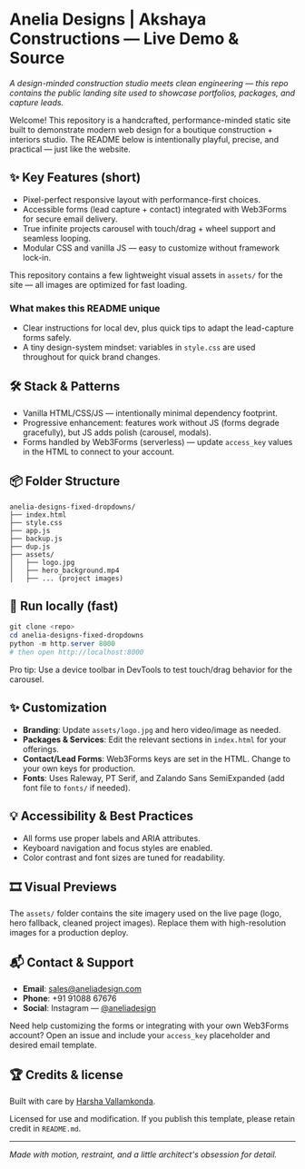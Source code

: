 # Anelia Designs | Akshaya Constructions — Live Demo & Source

_A design-minded construction studio meets clean engineering — this repo contains the public landing site used to showcase portfolios, packages, and capture leads._

Welcome! This repository is a handcrafted, performance-minded static site built to demonstrate modern web design for a boutique construction + interiors studio. The README below is intentionally playful, precise, and practical — just like the website.

## ✨ Key Features (short)

- Pixel-perfect responsive layout with performance-first choices.
- Accessible forms (lead capture + contact) integrated with Web3Forms for secure email delivery.
- True infinite projects carousel with touch/drag + wheel support and seamless looping.
- Modular CSS and vanilla JS — easy to customize without framework lock-in.

This repository contains a few lightweight visual assets in `assets/` for the site — all images are optimized for fast loading.

### What makes this README unique

- Clear instructions for local dev, plus quick tips to adapt the lead-capture forms safely.
- A tiny design-system mindset: variables in `style.css` are used throughout for quick brand changes.

## 🛠 Stack & Patterns

- Vanilla HTML/CSS/JS — intentionally minimal dependency footprint.
- Progressive enhancement: features work without JS (forms degrade gracefully), but JS adds polish (carousel, modals).
- Forms handled by Web3Forms (serverless) — update `access_key` values in the HTML to connect to your account.

## 📦 Folder Structure

```
anelia-designs-fixed-dropdowns/
├── index.html
├── style.css
├── app.js
├── backup.js
├── dup.js
├── assets/
│   ├── logo.jpg
│   ├── hero_background.mp4
│   ├── ... (project images)
```

## 🧪 Run locally (fast)

```powershell
git clone <repo>
cd anelia-designs-fixed-dropdowns
python -m http.server 8000
# then open http://localhost:8000
```

Pro tip: Use a device toolbar in DevTools to test touch/drag behavior for the carousel.

## ✨ Customization

- **Branding**: Update `assets/logo.jpg` and hero video/image as needed.
- **Packages & Services**: Edit the relevant sections in `index.html` for your offerings.
- **Contact/Lead Forms**: Web3Forms keys are set in the HTML. Change to your own keys for production.
- **Fonts**: Uses Raleway, PT Serif, and Zalando Sans SemiExpanded (add font file to `fonts/` if needed).

## 💡 Accessibility & Best Practices

- All forms use proper labels and ARIA attributes.
- Keyboard navigation and focus styles are enabled.
- Color contrast and font sizes are tuned for readability.

## 🎞️ Visual Previews

The `assets/` folder contains the site imagery used on the live page (logo, hero fallback, cleaned project images). Replace them with high-resolution images for a production deploy.

## 📬 Contact & Support

- **Email**: sales@aneliadesign.com
- **Phone**: +91 91088 67676
- **Social**: Instagram — [@aneliadesign](https://www.instagram.com/aneliadesign)

Need help customizing the forms or integrating with your own Web3Forms account? Open an issue and include your `access_key` placeholder and desired email template.

## 🏆 Credits & license

Built with care by [Harsha Vallamkonda](https://www.linkedin.com/in/harsha-vallamkonda-706a09190/).

Licensed for use and modification. If you publish this template, please retain credit in `README.md`.

---

_Made with motion, restraint, and a little architect's obsession for detail._
